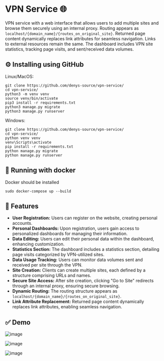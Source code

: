 # VPN Service 🌐

VPN service with a web interface that allows users to add multiple sites and browse them securely using an internal proxy. Routing appears as `localhost/{domain_name}/{routes_on_original_site}`. Returned page content dynamically replaces link attributes for seamless navigation. Links to external resources remain the same. The dashboard includes VPN site statistics, tracking page visits, and sent/received data volumes.


## ⚙️ Installing using GitHub

Linux/MacOS:

```shell
git clone https://github.com/denys-source/vpn-service/
cd vpn-service/
python3 -m venv venv
source venv/bin/activate
pip3 install -r requirements.txt
python3 manage.py migrate
python3 manage.py runserver
```

Windows:
```shell
git clone https://github.com/denys-source/vpn-service/
cd vpn-service/
python venv venv
venv\Scripts\activate
pip install -r requirements.txt
python manage.py migrate
python manage.py runserver
```

## 🐳 Running with docker

Docker should be installed
```shell
sudo docker-compose up --build
```

## 📍 Features

- **User Registration:** Users can register on the website, creating personal accounts.
- **Personal Dashboards:** Upon registration, users gain access to personalized dashboards for managing their information.
- **Data Editing:** Users can edit their personal data within the dashboard, enhancing customization.
- **Statistics Section:** The dashboard includes a statistics section, detailing page visits categorized by VPN-utilized sites.
- **Data Usage Tracking:** Users can monitor data volumes sent and received per site through the VPN.
- **Site Creation:** Clients can create multiple sites, each defined by a structure comprising URLs and names.
- **Secure Site Access:** After site creation, clicking "Go to Site" redirects through an internal proxy, ensuring secure browsing.
- **Dynamic Routing:** The routing structure appears as `localhost/{domain_name}/{routes_on_original_site}`.
- **Link Attribute Replacement:** Returned page content dynamically replaces link attributes, enabling seamless navigation.

## ✅ Demo

![image](https://github.com/denys-source/vpn-service/assets/72623693/433a06de-19ff-47f1-81e1-f3f9067888ff)

![image](https://github.com/denys-source/vpn-service/assets/72623693/4e4fba55-b5fc-453c-8f39-c468fc53da82)

![image](https://github.com/denys-source/vpn-service/assets/72623693/d696727c-d14f-45cd-8ee7-c26a4b57b51e)
